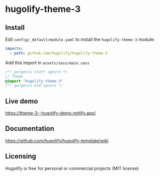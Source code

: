 # hugolify-theme-3

## Install

Edit `config/_default/module.yaml` to install the `hugolify-theme-3` module:

```yml
imports:
  - path: github.com/hugolify/hugolify-theme-3
```

Add this import in `assets/sass/main.sass`

```sass
/*! purgecss start ignore */
// Theme
@import "hugolify-theme-3"
/*! purgecss end ignore */
```

## Live demo

https://theme-3--hugolify-demo.netlify.app/

## Documentation

https://github.com/hugolify/hugolify-template/wiki

## Licensing

Hugolify is free for personal or commercial projects (MIT license)
